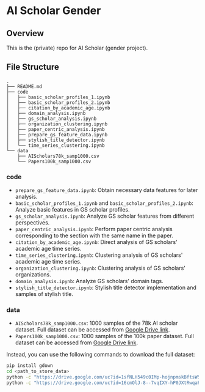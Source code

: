 # AI Scholar Gender

## Overview

This is the (private) repo for AI Scholar (gender project).

## File Structure

```
.
├── README.md
├── code
│   ├── basic_scholar_profiles_1.ipynb
│   ├── basic_scholar_profiles_2.ipynb
│   ├── citation_by_academic_age.ipynb
│   ├── domain_analysis.ipynb
│   ├── gs_scholar_analysis.ipynb
│   ├── organization_clustering.ipynb
│   ├── paper_centric_analysis.ipynb
│   ├── prepare_gs_feature_data.ipynb
│   ├── stylish_title_detector.ipynb
│   └── time_series_clustering.ipynb
└── data
    ├── AIScholars78k_samp1000.csv
    └── Papers100k_samp1000.csv
```

### code
  - `prepare_gs_feature_data.ipynb`: Obtain necessary data features for later analysis.
  - `basic_scholar_profiles_1.ipynb` and `basic_scholar_profiles_2.ipynb`: Analyze basic features in GS scholar profiles.
  - `gs_scholar_analysis.ipynb`: Analyze GS scholar features from different perspectives.
  - `paper_centric_analysis.ipynb`: Perform paper centric analysis corresponding to the section with the same name in the paper.
  - `citation_by_academic_age.ipynb`: Direct analysis of GS scholars' academic age time series.
  - `time_series_clustering.ipynb`: Clustering analysis of GS scholars' academic age time series.
  - `organization_clustering.ipynb`: Clustering analysis of GS scholars' organizations.
  - `domain_analysis.ipynb`: Analyze GS scholars' domain tags.
  - `stylish_title_detector.ipynb`: Stylish title detector implementation and samples of stylish title.
### data
  - `AIScholars78k_samp1000.csv`: 1000 samples of the 78k AI scholar dataset. Full dataset can be accessed from [Google Drive link](https://drive.google.com/file/d/1sfNLH549c0IMp-hojnpmskBftsW5jB7a/view?usp=sharing).
  - `Papers100k_samp1000.csv`: 1000 samples of the 100k paper dataset. Full dataset can be accessed from [Google Drive link](https://drive.google.com/file/d/16cmOlJ-8--7vqIXY-hP0JXtRwqaPoOfh/view?usp=sharing).

Instead, you can use the following commands to download the full dataset:

```bash
pip install gdown
cd <path_to_store_data>
python -c "https://drive.google.com/uc?id=1sfNLH549c0IMp-hojnpmskBftsW5jB7a" # AIScholars78k_samp1000.csv
python -c "https://drive.google.com/uc?id=16cmOlJ-8--7vqIXY-hP0JXtRwqaPoOfh" # Papers100k_samp1000.csv
```